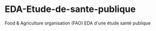 # EDA-Etude-de-sante-publique
Food &amp; Agriculture organisation (FAO) EDA d'une étude santé publique
